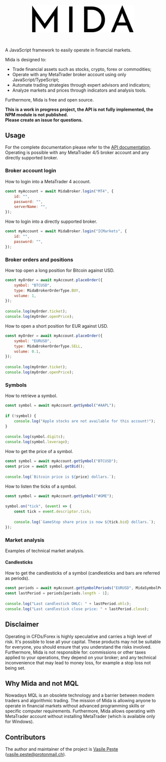 <br>
<p align="center"> 
    <img src="images/logo.svg" alt="Mida" width="330px">
</p>
<br>

A JavaScript framework to easily operate in financial markets.

Mida is designed to:
- Trade financial assets such as stocks, crypto, forex or commodities;
- Operate with any MetaTrader broker account using only JavaScript/TypeScript;
- Automate trading strategies through expert advisors and indicators;
- Analyze markets and prices through indicators and analysis tools.

Furthermore, Mida is free and open source.

**This is a work in progress project, the API is not fully implemented, the NPM module is not published.<br>
Please create an issue for questions.**

## Usage
For the complete documentation please refer to the [API documentation]().<br>
Operating is possible with any MetaTrader 4/5 broker account and any directly supported broker.

### Broker account login
How to login into a MetaTrader 4 account.
```javascript
const myAccount = await MidaBroker.login("MT4", {
    id: "",
    password: "",
    serverName: "",
});
```

How to login into a directly supported broker.
```javascript
const myAccount = await MidaBroker.login("ICMarkets", {
    id: "",
    password: "",
});
```

### Broker orders and positions
How top open a long position for Bitcoin against USD.
```javascript
const myOrder = await myAccount.placeOrder({
    symbol: "BTCUSD",
    type: MidaBrokerOrderType.BUY,
    volume: 1,
});

console.log(myOrder.ticket);
console.log(myOrder.openPrice);
```

How to open a short position for EUR against USD.
```javascript
const myOrder = await myAccount.placeOrder({
    symbol: "EURUSD",
    type: MidaBrokerOrderType.SELL,
    volume: 0.1,
});

console.log(myOrder.ticket);
console.log(myOrder.openPrice);
```

### Symbols
How to retrieve a symbol.
```javascript
const symbol = await myAccount.getSymbol("#AAPL");

if (!symbol) {
    console.log("Apple stocks are not available for this account!");
}

console.log(symbol.digits);
console.log(symbol.leverage);
```

How to get the price of a symbol.
```javascript
const symbol = await myAccount.getSymbol("BTCUSD");
const price = await symbol.getBid();

console.log(`Bitcoin price is ${price} dollars.`);
```

How to listen the ticks of a symbol.
```javascript
const symbol = await myAccount.getSymbol("#GME");

symbol.on("tick", (event) => {
    const tick = event.descriptor.tick;
    
    console.log(`GameStop share price is now ${tick.bid} dollars.`);
});
```

### Market analysis
Examples of technical market analysis.

#### Candlesticks
How to get the candlesticks of a symbol (candlesticks and bars are referred as periods).
```javascript
const periods = await myAccount.getSymbolPeriods("EURUSD", MidaSymbolPeriodTimeframeType.M30);
const lastPeriod = periods[periods.length - 1];

console.log("Last candlestick OHLC: " + lastPeriod.ohlc);
console.log("Last candlestick close price: " + lastPeriod.close);
```

## Disclaimer
Operating in CFDs/Forex is highly speculative and carries a high level of risk.
It's possible to lose all your capital. These products may not be suitable for everyone,
you should ensure that you understand the risks involved. Furthermore, Mida is not responsible
for: commissions or other taxes applied to your operations, they depend on your broker;
and any technical inconvenience that may lead to money loss, for example a stop loss not being set.

## Why Mida and not MQL
Nowadays MQL is an obsolete technology and a barrier between
modern traders and algorithmic trading. The mission of Mida is allowing
anyone to operate in financial markets without advanced programming skills or
specific computer requirements. Furthermore, Mida allows operating with MetaTrader
account without installing MetaTrader (which is available only for Windows).

## Contributors
The author and maintainer of the project is [Vasile Pește](https://github.com/Vasile-Peste) (vasile.peste@protonmail.ch).
